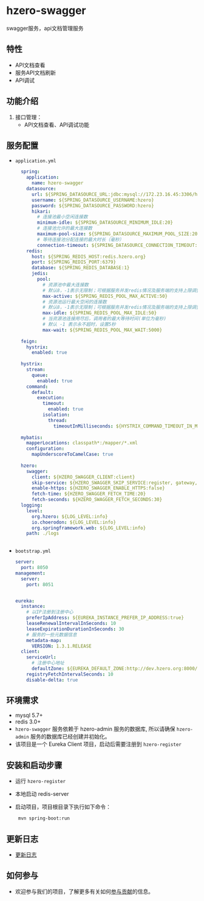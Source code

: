 # hzero-swagger

swagger服务，api文档管理服务

## 特性

- API文档查看
- 服务API文档刷新
- API调试

## 功能介绍

1. 接口管理：
    - API文档查看、API调试功能

## 服务配置

- `application.yml`

  ```yaml
    spring:
      application:
        name: hzero-swagger
      datasource:
        url: ${SPRING_DATASOURCE_URL:jdbc:mysql://172.23.16.45:3306/hzero_admin?useUnicode=true&characterEncoding=utf-8&useSSL=false}
        username: ${SPRING_DATASOURCE_USERNAME:hzero}
        password: ${SPRING_DATASOURCE_PASSWORD:hzero}
        hikari:
          # 连接池最小空闲连接数
          minimum-idle: ${SPRING_DATASOURCE_MINIMUM_IDLE:20}
          # 连接池允许的最大连接数
          maximum-pool-size: ${SPRING_DATASOURCE_MAXIMUM_POOL_SIZE:200}
          # 等待连接池分配连接的最大时长（毫秒）
          connection-timeout: ${SPRING_DATASOURCE_CONNECTION_TIMEOUT:30000}
      redis:
        host: ${SPRING_REDIS_HOST:redis.hzero.org}
        port: ${SPRING_REDIS_PORT:6379}
        database: ${SPRING_REDIS_DATABASE:1}
        jedis:
          pool:
            # 资源池中最大连接数
            # 默认8，-1表示无限制；可根据服务并发redis情况及服务端的支持上限调整
            max-active: ${SPRING_REDIS_POOL_MAX_ACTIVE:50}
            # 资源池运行最大空闲的连接数
            # 默认8，-1表示无限制；可根据服务并发redis情况及服务端的支持上限调整，一般建议和max-active保持一致，避免资源伸缩带来的开销
            max-idle: ${SPRING_REDIS_POOL_MAX_IDLE:50}
            # 当资源池连接用尽后，调用者的最大等待时间(单位为毫秒)
            # 默认 -1 表示永不超时，设置5秒
            max-wait: ${SPRING_REDIS_POOL_MAX_WAIT:5000}
    
    feign:
      hystrix:
        enabled: true
    
    hystrix:
      stream:
        queue:
          enabled: true
      command:
        default:
          execution:
            timeout:
              enabled: true
            isolation:
              thread:
                timeoutInMilliseconds: ${HYSTRIX_COMMAND_TIMEOUT_IN_MILLISECONDS:90000}
    
    mybatis:
      mapperLocations: classpath*:/mapper/*.xml
      configuration:
        mapUnderscoreToCamelCase: true
    
    hzero:
      swagger:
        client: ${HZERO_SWAGGER_CLIENT:client}
        skip-service: ${HZERO_SWAGGER_SKIP_SERVICE:register, gateway, oauth}
        enable-https: ${HZERO_SWAGGER_ENABLE_HTTPS:false}
        fetch-time: ${HZERO_SWAGGER_FETCH_TIME:20}
        fetch-seconds: ${HZERO_SWAGGER_FETCH_SECONDS:30}
    logging:
      level:
        org.hzero: ${LOG_LEVEL:info}
        io.choerodon: ${LOG_LEVEL:info}
        org.springframework.web: ${LOG_LEVEL:info}
      path: ./logs
    


  ```

- `bootstrap.yml`

  ```yaml
  server:
    port: 8050
  management:
    server:
      port: 8051
  
  
  eureka:
    instance:
      # 以IP注册到注册中心
      preferIpAddress: ${EUREKA_INSTANCE_PREFER_IP_ADDRESS:true}
      leaseRenewalIntervalInSeconds: 10
      leaseExpirationDurationInSeconds: 30
      # 服务的一些元数据信息
      metadata-map:
        VERSION: 1.3.1.RELEASE
    client:
      serviceUrl:
        # 注册中心地址
        defaultZone: ${EUREKA_DEFAULT_ZONE:http://dev.hzero.org:8000/eureka}
      registryFetchIntervalSeconds: 10
      disable-delta: true

  ```

## 环境需求

- mysql 5.7+
- redis 3.0+
- `hzero-swagger` 服务依赖于 hzero-admin 服务的数据库, 所以请确保 `hzero-admin` 服务的数据库已经创建并初始化。
- 该项目是一个 Eureka Client 项目，启动后需要注册到 `hzero-register`

## 安装和启动步骤

- 运行 `hzero-register`

- 本地启动 redis-server

- 启动项目，项目根目录下执行如下命令：

  ```sh
   mvn spring-boot:run
  ```

## 更新日志

- [更新日志](./CHANGELOG.zh-CN.md)

## 如何参与

- 欢迎参与我们的项目，了解更多有关如何[参与贡献](https://github.com/choerodon/choerodon/blob/master/CONTRIBUTING.md)的信息。


